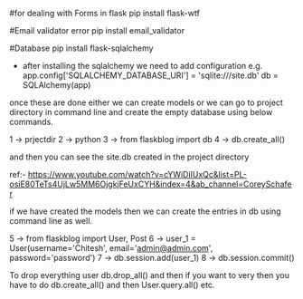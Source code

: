 
#for dealing with Forms in flask
pip install flask-wtf

#Email validator error
pip install email_validator

#Database
pip install flask-sqlalchemy

- after installing the sqlalchemy we need to add configuration 
e.g. 
    app.config['SQLALCHEMY_DATABASE_URI'] = 'sqlite:///site.db'
    db = SQLAlchemy(app)

once these are done either we can create models or we can go to project directory in command line and create the empty database using below commands.

1 -> prjectdir
2 -> python
3 -> from flaskblog import db
4 -> db.create_all()

and then you can see the site.db created in the project directory

ref:- https://www.youtube.com/watch?v=cYWiDiIUxQc&list=PL-osiE80TeTs4UjLw5MM6OjgkjFeUxCYH&index=4&ab_channel=CoreySchafer

if we have created the models then we can create the entries in db using command line as well.

5 -> from flaskblog import User, Post
6 -> user_1 = User(username='Chitesh', email='admin@admin.com', password='password')
7 -> db.session.add(user_1)
8 -> db.session.commit()

To drop everything user db.drop_all()  and then if you want to very then you have to do db.create_all() and then User.query.all() etc.


